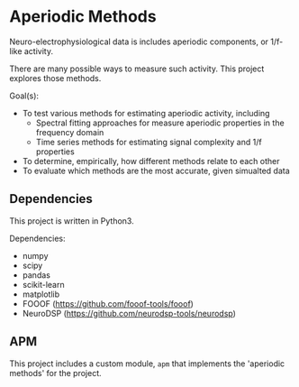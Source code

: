 # Aperiodic Methods

Neuro-electrophysiological data is includes aperiodic components, or 1/f-like activity.

There are many possible ways to measure such activity. This project explores those methods.

Goal(s):
- To test various methods for estimating aperiodic activity, including
    - Spectral fitting approaches for measure aperiodic properties in the frequency domain
    - Time series methods for estimating signal complexity and 1/f properties
- To determine, empirically, how different methods relate to each other
- To evaluate which methods are the most accurate, given simualted data

## Dependencies

This project is written in Python3.

Dependencies:
- numpy
- scipy
- pandas
- scikit-learn
- matplotlib
- FOOOF (https://github.com/fooof-tools/fooof)
- NeuroDSP (https://github.com/neurodsp-tools/neurodsp)

## APM

This project includes a custom module, `apm` that implements the 'aperiodic methods' for the project.
